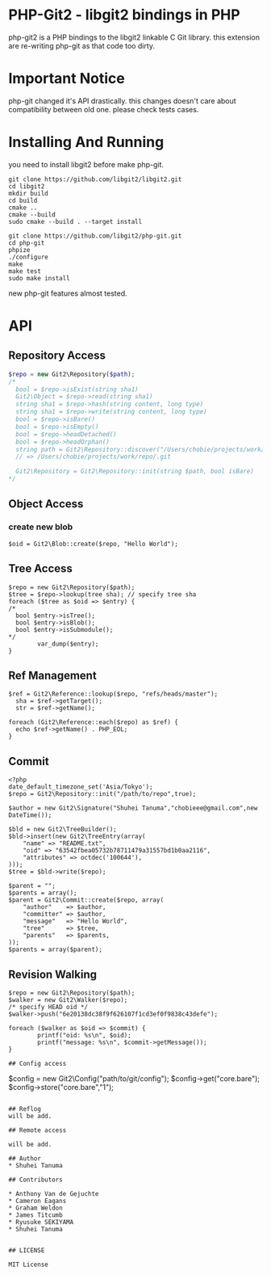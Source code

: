# PHP-Git2 - libgit2 bindings in PHP

php-git2 is a PHP bindings to the libgit2 linkable C Git library. 
this extension are re-writing php-git as that code too dirty.

# Important Notice

php-git changed it's API drastically. this changes doesn't care about compatibility between old one.
please check tests cases.

# Installing And Running

you need to install libgit2 before make php-git.

````
git clone https://github.com/libgit2/libgit2.git
cd libgit2
mkdir build
cd build
cmake ..
cmake --build
sudo cmake --build . --target install
````

````
git clone https://github.com/libgit2/php-git.git
cd php-git
phpize
./configure
make
make test
sudo make install
````
new php-git features almost tested.

# API

## Repository Access

````php
$repo = new Git2\Repository($path);
/*
  bool = $repo->isExist(string sha1)
  Git2\Object = $repo->read(string sha1)
  string sha1 = $repo->hash(string content, long type)
  string sha1 = $repo->write(string content, long type)
  bool = $repo->isBare()
  bool = $repo->isEmpty()
  bool = $repo->headDetached()
  bool = $repo->headOrphan()
  string path = Git2\Repository::discover("/Users/chobie/projects/work/repo/lib/subdir");
  // => /Users/chobie/projects/work/repo/.git

  Git2\Repository = Git2\Repository::init(string $path, bool isBare)
*/
````

## Object Access

### create new blob

````
$oid = Git2\Blob::create($repo, "Hello World");
````

## Tree Access

````
$repo = new Git2\Repository($path);
$tree = $repo->lookup(tree sha); // specify tree sha
foreach ($tree as $oid => $entry) {
/*
  bool $entry->isTree();
  bool $entry->isBlob();
  bool $entry->isSubmodule();
*/
        var_dump($entry);
}
````

## Ref Management

````
$ref = Git2\Reference::lookup($repo, "refs/heads/master");
  sha = $ref->getTarget();
  str = $ref->getName();
````

````
foreach (Git2\Reference::each($repo) as $ref) {
  echo $ref->getName() . PHP_EOL;
}
````


## Commit

````
<?php
date_default_timezone_set('Asia/Tokyo');
$repo = Git2\Repository::init("/path/to/repo",true);

$author = new Git2\Signature("Shuhei Tanuma","chobieee@gmail.com",new DateTime());

$bld = new Git2\TreeBuilder();
$bld->insert(new Git2\TreeEntry(array(
	"name" => "README.txt",
	"oid" => "63542fbea05732b78711479a31557bd1b0aa2116",
	"attributes" => octdec('100644'),
)));
$tree = $bld->write($repo);

$parent = "";
$parents = array();
$parent = Git2\Commit::create($repo, array(
	"author"    => $author,
	"committer" => $author,
	"message"   => "Hello World",
	"tree"      => $tree,
	"parents"   => $parents,
));
$parents = array($parent);
````

## Revision Walking

````
$repo = new Git2\Repository($path);
$walker = new Git2\Walker($repo);
/* specify HEAD oid */
$walker->push("6e20138dc38f9f626107f1cd3ef0f9838c43defe");

foreach ($walker as $oid => $commit) {
        printf("oid: %s\n", $oid);
        printf("message: %s\n", $commit->getMessage());
}

## Config access

````
$config = new Git2\Config("path/to/git/config");
$config->get("core.bare");
$config->store("core.bare","1");
````

## Reflog
will be add.

## Remote access

will be add.

## Author
* Shuhei Tanuma

## Contributors

* Anthony Van de Gejuchte
* Cameron Eagans
* Graham Weldon
* James Titcumb
* Ryusuke SEKIYAMA
* Shuhei Tanuma


## LICENSE

MIT License
